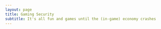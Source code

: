 ```yaml
---
layout: page
title: Gaming Security
subtitle: It's all fun and games until the (in-game) economy crashes
---
```


